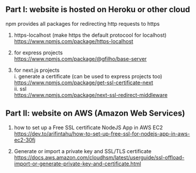 ## Part I: website is hosted on Heroku or other cloud
npm provides all packages for redirecting http requests to https

1. https-localhost (make https the default protocool for localhost)   
https://www.npmjs.com/package/https-localhost

2. for express projects   
https://www.npmjs.com/package/@gfilho/base-server

3. for next.js projects   
i. generate a certificate (can be used to express projects too)   
https://www.npmjs.com/package/get-ssl-certificate-next   
ii. ssl  
https://www.npmjs.com/package/next-ssl-redirect-middleware


## Part II: website on AWS (Amazon Web Services)
1. how to set up a Free SSL certificate NodeJS App in AWS EC2   
https://dev.to/arifintahu/how-to-set-up-free-ssl-for-nodejs-app-in-aws-ec2-30fj

2. Generate or import a private key and SSL/TLS certificate   
https://docs.aws.amazon.com/cloudhsm/latest/userguide/ssl-offload-import-or-generate-private-key-and-certificate.html
